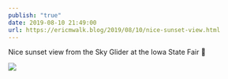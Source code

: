 ```yaml
---
publish: "true"
date: 2019-08-10 21:49:00
url: https://ericmwalk.blog/2019/08/10/nice-sunset-view.html
---
```


Nice sunset view from the Sky Glider at the Iowa State Fair 🌇

![](https://ericmwalk.blog/uploads/2022/83ae428858.jpg)